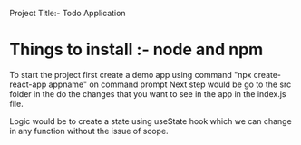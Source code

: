 Project Title:- Todo Application

# Things to install :- node and npm

To start the project first create a demo app using command "npx create-react-app appname" on command prompt
Next step would be go to the src folder in the do the changes that you want to see in the app in the index.js file.

Logic would be to create a state using useState hook which we can change in any function without the issue of scope.

